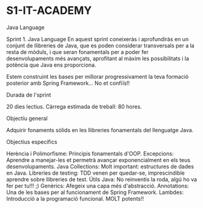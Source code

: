# S1-IT-ACADEMY
Java Language

Sprint 1. Java Language
En aquest sprint coneixeràs i aprofundiràs en un conjunt de llibreries de Java, que es poden considerar transversals per a la resta de mòduls, i que seran fonamentals per a poder fer desenvolupaments més avançats, aprofitant al màxim les possibilitats i la potència que Java ens proporciona.

Estem construint les bases per millorar progressivament la teva formació posterior amb Spring Framework... No et confiïs!!



Durada de l'sprint

20 dies lectius. Càrrega estimada de treball: 80 hores.



Objectiu general

Adquirir fonaments sòlids en les llibreries fonamentals del llenguatge Java.


Objectius específics

Herència i Polimorfisme: Principis fonamentals d'OOP.
Excepcions: Aprendre a manejar-les et permetrà avançar exponencialment en els teus desenvolupaments.
Java Collections: Molt important: estructures de dades en Java.
Libreries de testing: TDD venen per quedar-se, imprescindible aprendre sobre llibreries de test.
Útils Java: No reinventis la roda, algú ho va fer per tu!!! ;)
Genèrics: Afegeix una capa més d'abstracció.
Annotations: Una de les bases per al funcionament de Spring Framework.
Lambdes: Introducció a la programació funcional. MOLT potents!!
